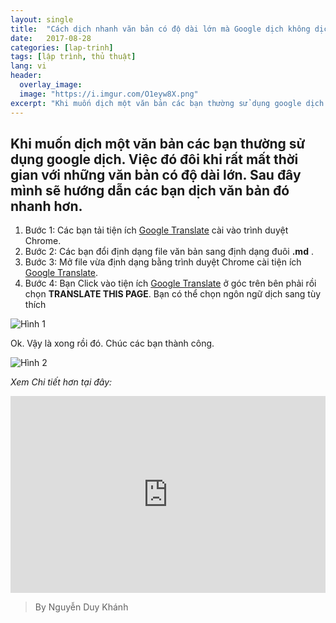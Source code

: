 ```yaml
---
layout: single
title:  "Cách dịch nhanh văn bản có độ dài lớn mà Google dịch không dịch được"
date:   2017-08-28
categories: [lap-trinh]
tags: [lập trình, thủ thuật]
lang: vi
header:
  overlay_image:
  image: "https://i.imgur.com/O1eyw8X.png"
excerpt: "Khi muốn dịch một văn bản các bạn thường sử dụng google dịch. Việc đó đôi khi rất mất thời gian với những văn bản có độ dài lớn. Sau đây mình sẽ hướng dẫn các bạn dịch văn bản đó nhanh hơn"
---
```

## Khi muốn dịch một văn bản các bạn thường sử dụng google dịch. Việc đó đôi khi rất mất thời gian với những văn bản có độ dài lớn. Sau đây mình sẽ hướng dẫn các bạn dịch văn bản đó nhanh hơn.

1. Bước 1: Các bạn tải tiện ích [Google Translate](https://chrome.google.com/webstore/detail/google-translate/aapbdbdomjkkjkaonfhkkikfgjllcleb?hl=en-US) cài vào trình duyệt Chrome.
2. Bước 2: Các bạn đổi định dạng file văn bản sang định dạng đuôi **.md** .
3. Bước 3: Mở file vừa định dạng bằng trình duyệt Chrome cài tiện ích [Google Translate](https://chrome.google.com/webstore/detail/google-translate/aapbdbdomjkkjkaonfhkkikfgjllcleb?hl=en-US).
4. Bước 4: Bạn Click vào tiện ích [Google Translate](https://chrome.google.com/webstore/detail/google-translate/aapbdbdomjkkjkaonfhkkikfgjllcleb?hl=en-US) ở góc trên bên phải rồi chọn **TRANSLATE THIS PAGE**. Bạn có thể chọn ngôn ngữ dịch sang tùy thích

![Hình 1](https://i.imgur.com/VdfcMEa.png)

Ok. Vậy là xong rồi đó. Chúc các bạn thành công.

![Hình 2](https://i.imgur.com/qnDic0T.png)

_Xem Chi tiết hơn tại đây:_

<iframe style="width: 560; height: 315; max-width: 100%; margin: 0 auto;" src="https://www.youtube.com/embed/iFcbSqEe51A" frameborder="0" allowfullscreen></iframe>

>By Nguyễn Duy Khánh
